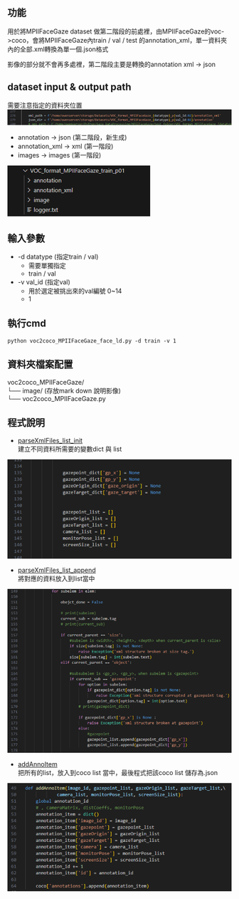 功能
---
用於將MPIIFaceGaze dataset 做第二階段的前處裡，由MPIIFaceGaze的voc->coco，會將MPIIFaceGaze內train / val / test 的annotation_xml，單一資料夾內的全部.xml轉換為單一個.json格式  
 
影像的部分就不會再多處裡，第二階段主要是轉換的annotation xml -> json


dataset input & output path
---
需要注意指定的資料夾位置  
<img src="images/image_path.png" alt="alt text" />

- annotation -> json (第二階段，新生成) 
- annotation_xml -> xml (第一階段)  
- images -> images (第一階段)   
<img src="images/data_folder.png" alt="alt text" />


輸入參數
---
- -d datatype (指定train / val) 
  - 需要單獨指定
  - train / val
- -v val_id (指定val) 
  - 用於選定被挑出來的val編號  0~14
  - 1



執行cmd
---
```
python voc2coco_MPIIFaceGaze_face_ld.py -d train -v 1
```


資料夾檔案配置
---
voc2coco_MPIIFaceGaze/  
└── image/ (存放mark down 說明影像)  
└── voc2coco_MPIIFaceGaze.py   





程式說明
---
- [parseXmlFiles_list_init](voc2coco_MPIIFaceGaze.py#L135)  
建立不同資料所需要的變數dict 與 list  
<img src="images/parseXmlFiles_list_init.png" alt="alt text" />  


- [parseXmlFiles_list_append](data2voc_MPIIFaceGaze.py#L149)  
將對應的資料放入到list當中   
<img src="images/parseXmlFiles_list_append.png" alt="alt text" />  


- [addAnnoItem](data2voc_MPIIFaceGaze.py#L257)  
把所有的list，放入到coco list 當中，最後程式把該coco list 儲存為.json   
<img src="images/parseXmlFiles_addAnnoItem_coco.png" alt="alt text" />  
